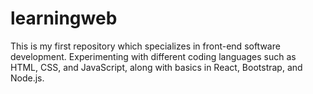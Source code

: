# learningweb
This is my first repository which specializes in front-end software development. Experimenting with different coding languages such as HTML, CSS, and JavaScript, along with basics in React, Bootstrap, and Node.js.
